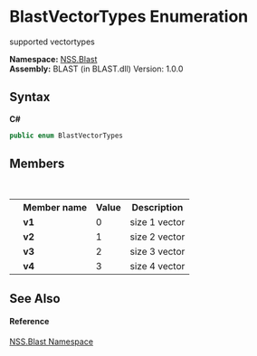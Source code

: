 # BlastVectorTypes Enumeration
 

supported vectortypes

**Namespace:**&nbsp;<a href="N_NSS_Blast">NSS.Blast</a><br />**Assembly:**&nbsp;BLAST (in BLAST.dll) Version: 1.0.0

## Syntax

**C#**<br />
``` C#
public enum BlastVectorTypes
```


## Members
&nbsp;<table><tr><th></th><th>Member name</th><th>Value</th><th>Description</th></tr><tr><td /><td target="F:NSS.Blast.BlastVectorTypes.v1">**v1**</td><td>0</td><td>size 1 vector</td></tr><tr><td /><td target="F:NSS.Blast.BlastVectorTypes.v2">**v2**</td><td>1</td><td>size 2 vector</td></tr><tr><td /><td target="F:NSS.Blast.BlastVectorTypes.v3">**v3**</td><td>2</td><td>size 3 vector</td></tr><tr><td /><td target="F:NSS.Blast.BlastVectorTypes.v4">**v4**</td><td>3</td><td>size 4 vector</td></tr></table>

## See Also


#### Reference
<a href="N_NSS_Blast">NSS.Blast Namespace</a><br />